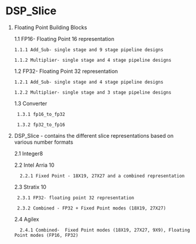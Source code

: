 # DSP_Slice

1. Floating Point Building Blocks  

   1.1 FP16- Floating Point 16 representation
   
       1.1.1 Add_Sub- single stage and 9 stage pipeline designs
       
       1.1.2 Multiplier- single stage and 4 stage pipeline designs 
       
   1.2 FP32- Floating Point 32 representation
   
       1.2.1 Add_Sub- single stage and 4 stage pipeline designs
       
       1.2.2 Multiplier- single stage and 3 stage pipeline designs
       
   1.3 Converter
      
        1.3.1 fp16_to_fp32
        
        1.3.2 fp32_to_fp16

2. DSP_Slice - contains the different slice representations based on various number formats

   2.1 Integer8
   
   2.2 Intel Arria 10
   
         2.2.1 Fixed Point - 18X19, 27X27 and a combined representation 
   
   2.3 Stratix 10
        
        2.3.1 FP32- floating point 32 representation 
        
        2.3.2 Combined - FP32 + Fixed Point modes (18X19, 27X27)
        
   2.4 Agilex
         
         2.4.1 Combined-  Fixed Point modes (18X19, 27X27, 9X9), Floating Point modes (FP16, FP32)
         
      
         
   
